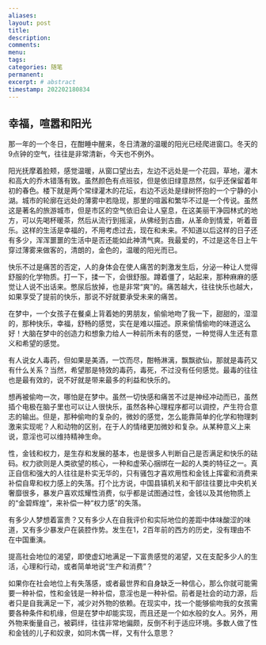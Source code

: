 ```yaml
---
aliases:
layout: post
title:
description:
comments:
menu:
tags: 
categories: 随笔
permanent: 
excerpt: # abstract
timestamp: 202202180834
---
```

## 幸福，喧嚣和阳光

那一年的一个冬日，在酣睡中醒来，冬日清澈的温暖的阳光已经爬进窗口。冬天的9点钟的空气，往往是非常清新，今天也不例外。  
  
阳光抚摩着脸颊，感觉温暖，从窗口望出去，左边不远处是一个花园，草地，灌木和高大的乔木错落有致。虽然颜色有点班驳，但是依旧绿意昂然，似乎还保留着年初的春色。楼下就是两个常绿灌木的花坛，右边不远处是绿树怀抱的一个宁静的小湖。城市的轮廓在远处的薄雾中若隐现，那里的喧嚣和繁华不过是一个传说。虽然这是著名的旅游城市，但是市区的空气依旧会让人窒息，在这美丽干净园林式的地方，可以先喝杯暖茶，然后从流行到摇滚，从佛经到古曲，从革命到情爱，听着音乐。这样的生活是幸福的，不用考虑过去，现在和未来。不知道以后这样的日子还有多少，浑浑噩噩的生活中是否还能如此神清气爽。我最爱的，不过是这冬日上午穿过薄雾来做客的，清朗的，金色的，温暖的阳光而已。  
  
快乐不过是痛苦的否定，人的身体会在使人痛苦的刺激发生后，分泌一种让人觉得舒服的化学物质。打一下，揉一下，会很舒服。蹲着僵了，站起来，那种麻麻的感觉让人说不出话来。憋尿后放掉，也是非常“爽”的。痛苦越大，往往快乐也越大，如果享受了提前的快乐，那说不好就要承受未来的痛苦。  
  
在梦中，一个女孩子在餐桌上背着她的男朋友，偷偷地吻了我一下，甜甜的，湿湿的，那种快乐，幸福，舒畅的感觉，实在是难以描述。原来偷情偷吻的味道这么好！大脑在梦中的创造力和想象力给人一种前所未有的感觉，一种觉得人生还有意义和希望的感觉。  
  
有人说女人毒药，但如果是美酒，一饮而尽，酣畅淋漓，飘飘欲仙，那就是毒药又有什么关系？当然，希望那是特效的毒药，毒死，不过没有任何感觉。最毒的往往也是最有效的，说不好就是带来最多的利益和快乐的。  
  
想再被偷吻一次，哪怕是在梦中。虽然一切快感和痛苦不过是神经冲动而已，虽然插个电极在脑子里也可以让人很快乐，虽然各种心理程序都可以调控，产生符合意志的输出。但是，那种偷吻的复杂的，微妙的感觉，怎么能靠简单的化学和物理刺激来实现呢？人和动物的区别，在于人的情绪更加微妙和复杂。从某种意义上来说，意淫也可以维持精神生命。  
  
性，金钱和权力，是生存和发展的基本，也是很多人判断自己是否满足和快乐的砝码。权力欲则是人类欲望的核心，一种和虚荣心捆绑在一起的人类的特征之一。真正自信和强大的人往往是朴实无华的，只有骚包才喜欢用性和金钱上挥霍和消费来补偿自卑和权力感上的失落。打个比方说，中国县镇机关和干部往往要比中央机关奢靡很多，暴发户喜欢炫耀性消费，似乎都是试图通过性，金钱以及其他物质上的“金碧辉煌”，来补偿一种“权力感”的失落。  
  
有多少人梦想着富贵？又有多少人在自我评价和实际地位的差距中体味酸涩的味道，又有多少暴发户在装腔作势。发生在1，2百年前的西方的历史，没有理由不在中国重演。  
  
提高社会地位的渴望，即使虚幻地满足一下富贵感觉的渴望，又在支配多少人的生活，心理和行动，或者简单地说“生产和消费”？  
  
如果你在社会地位上有失落感，或者最世界和自身缺乏一种信心，那么你就可能需要一种补偿，性和金钱是一种补偿，意淫也是一种补偿。前者是社会的动力源，后者只是自我满足一下，减少对外物的依赖。在现实中，找一个能够偷吻我的女孩需要各种条件和机缘，但是在梦中却能实现，而且还是一个如水般的女人。另外，用外物来衡量自己，被羁绊，往往非常地偏颇，反倒不利于适应环境。多数人做了性和金钱的儿子和奴隶，如同木偶一样，又有什么意思？